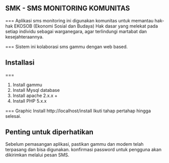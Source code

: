 ## SMK - SMS MONITORING KOMUNITAS
===
Aplikasi sms monitoring ini digunakan komunitas untuk memantau hak-hak EKOSOB (Ekonomi Sosial dan Budaya) 
Hak dasar yang melekat pada setiap individu sebagai warganegara, agar terlindungi martabat dan kesejahteraannya. 

===
Sistem ini kolaborasi sms gammu dengan web based. 
## Installasi
===
1. Install gammu
2. Install Mysql database
3. Install apache 2.x.x +
4. Install PHP 5.x.x 

===
Graphic Install
http://localhost/install
Ikuti tahap pertahap hingga selesai.

## Penting untuk diperhatikan
Sebelum pemasangan aplikasi, pastikan gammu dan modem telah terpasang dan bisa digunakan. konfirmasi password untuk pengguna akan dikirimkan melalui pesan SMS.
